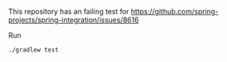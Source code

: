 This repository has an failing test for https://github.com/spring-projects/spring-integration/issues/8616

Run

    ./gradlew test
